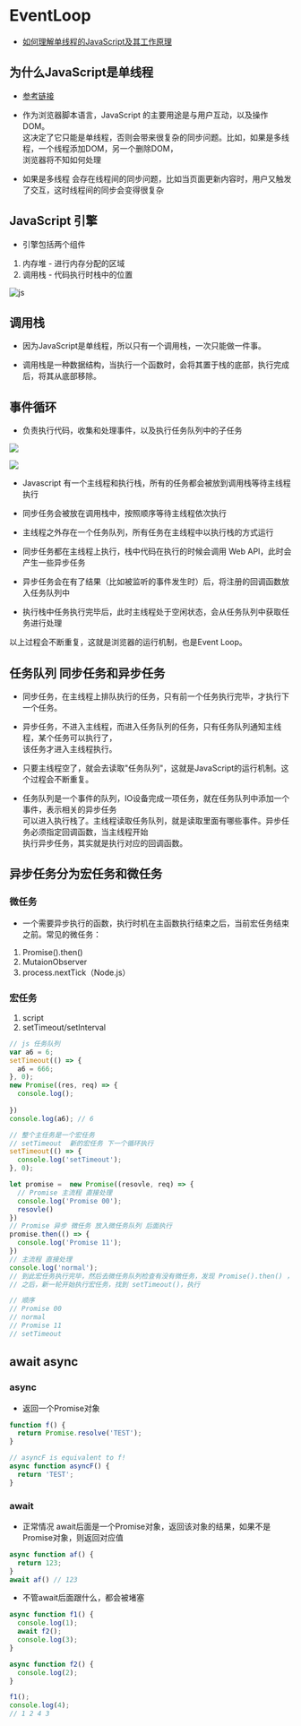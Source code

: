 # EventLoop

- [如何理解单线程的JavaScript及其工作原理](https://mp.weixin.qq.com/s/omqXH1SxJyvl7N8y-6Zp3Q)

## 为什么JavaScript是单线程

* [参考链接](https://mp.weixin.qq.com/s/9iN7XR1PwXfua8SrabOi5w)

* 作为浏览器脚本语言，JavaScript 的主要用途是与用户互动，以及操作DOM。  
  这决定了它只能是单线程，否则会带来很复杂的同步问题。比如，如果是多线程，一个线程添加DOM，另一个删除DOM，  
  浏览器将不知如何处理

- 如果是多线程 会存在线程间的同步问题，比如当页面更新内容时，用户又触发了交互，这时线程间的同步会变得很复杂

## JavaScript 引擎

- 引擎包括两个组件

1. 内存堆 - 进行内存分配的区域
2. 调用栈 - 代码执行时栈中的位置

![js](../assets/eventloop.png)

## 调用栈

- 因为JavaScript是单线程，所以只有一个调用栈，一次只能做一件事。

- 调用栈是一种数据结构，当执行一个函数时，会将其置于栈的底部，执行完成后，将其从底部移除。

## 事件循环

- 负责执行代码，收集和处理事件，以及执行任务队列中的子任务

![](../assets/el.png)

![](../assets/el2.png)

- Javascript 有一个主线程和执行栈，所有的任务都会被放到调用栈等待主线程执行

- 同步任务会被放在调用栈中，按照顺序等待主线程依次执行

- 主线程之外存在一个任务队列，所有任务在主线程中以执行栈的方式运行

- 同步任务都在主线程上执行，栈中代码在执行的时候会调用 Web API，此时会产生一些异步任务

- 异步任务会在有了结果（比如被监听的事件发生时）后，将注册的回调函数放入任务队列中

- 执行栈中任务执行完毕后，此时主线程处于空闲状态，会从任务队列中获取任务进行处理

以上过程会不断重复，这就是浏览器的运行机制，也是Event Loop。

## 任务队列 同步任务和异步任务

* 同步任务，在主线程上排队执行的任务，只有前一个任务执行完毕，才执行下一个任务。

* 异步任务，不进入主线程，而进入任务队列的任务，只有任务队列通知主线程，某个任务可以执行了，  
  该任务才进入主线程执行。

* 只要主线程空了，就会去读取"任务队列"，这就是JavaScript的运行机制。这个过程会不断重复。

* 任务队列是一个事件的队列，IO设备完成一项任务，就在任务队列中添加一个事件，表示相关的异步任务  
  可以进入执行栈了。主线程读取任务队列，就是读取里面有哪些事件。异步任务必须指定回调函数，当主线程开始  
  执行异步任务，其实就是执行对应的回调函数。

## 异步任务分为宏任务和微任务
### 微任务
* 一个需要异步执行的函数，执行时机在主函数执行结束之后，当前宏任务结束之前。常见的微任务：
1. Promise().then()
2. MutaionObserver 
3. process.nextTick（Node.js）

### 宏任务
1. script
2. setTimeout/setInterval

```js
// js 任务队列
var a6 = 6;
setTimeout(() => {
  a6 = 666;
}, 0);
new Promise((res, req) => {
  console.log();
  
})
console.log(a6); // 6

// 整个主任务是一个宏任务
// setTimeout  新的宏任务 下一个循环执行
setTimeout(() => {
  console.log('setTimeout');
}, 0);

let promise =  new Promise((resovle, req) => {
  // Promise 主流程 直接处理
  console.log('Promise 00');
  resovle()
})
// Promise 异步 微任务 放入微任务队列 后面执行
promise.then(() => {
  console.log('Promise 11');
})
// 主流程 直接处理
console.log('normal');
// 到此宏任务执行完毕，然后去微任务队列检查有没有微任务，发现 Promise().then() ，执行，
// 之后，新一轮开始执行宏任务，找到 setTimeout()，执行

// 顺序
// Promise 00
// normal
// Promise 11
// setTimeout
```

## await async
### async 
* 返回一个Promise对象
```js
function f() {
  return Promise.resolve('TEST');
}

// asyncF is equivalent to f!
async function asyncF() {
  return 'TEST';
}
```

### await
* 正常情况 await后面是一个Promise对象，返回该对象的结果，如果不是Promise对象，则返回对应值
```js
async function af() {
  return 123;
}
await af() // 123
```
* 不管await后面跟什么，都会被堵塞
```js
async function f1() {
  console.log(1);
  await f2();
  console.log(3);
}

async function f2() {
  console.log(2);
}

f1();
console.log(4);
// 1 2 4 3
```